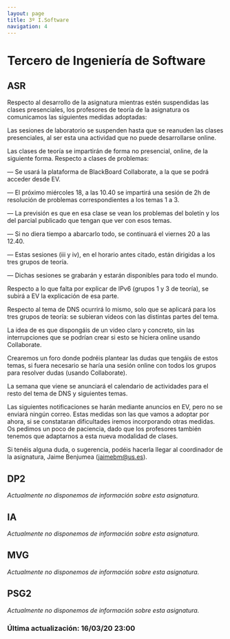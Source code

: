 ```yaml
---
layout: page
title: 3º I.Software
navigation: 4
---
```


# Tercero de Ingeniería de Software

## ASR

Respecto al desarrollo de la asignatura mientras estén suspendidas las clases presenciales, los profesores de teoría de la asignatura os comunicamos las siguientes medidas adoptadas:

Las sesiones de laboratorio se suspenden hasta que se reanuden las clases presenciales, al ser esta una actividad que no puede desarrollarse online.

Las clases de teoría se impartirán de forma no presencial, online, de la siguiente forma. Respecto a clases de problemas:

— Se usará la plataforma de BlackBoard Collaborate, a la que se podrá acceder desde EV.

— El próximo miércoles 18, a las 10.40 se impartirá una sesión de 2h de resolución de problemas correspondientes a los temas 1 a 3.

— La previsión es que en esa clase se vean los problemas del boletín y los del parcial publicado que tengan que ver con esos temas.

— Si no diera tiempo a abarcarlo todo, se continuará el viernes 20 a las 12.40.

— Estas sesiones (iii y iv), en el horario antes citado, están dirigidas a los tres grupos de teoría.

— Dichas sesiones se grabarán y estarán disponibles para todo el mundo.

Respecto a lo que falta por explicar de IPv6 (grupos 1 y 3 de teoría), se subirá a EV la explicación de esa parte.

Respecto al tema de DNS ocurrirá lo mismo, solo que se aplicará para los tres grupos de teoría: se subieran videos con las distintas partes del tema.

La idea de es que dispongáis de un video claro y concreto, sin las interrupciones que se podrían crear si esto se hiciera online usando Collaborate.

Crearemos un foro donde podréis plantear las dudas que tengáis de estos temas, si fuera necesario se haría una sesión online con todos los grupos para resolver dudas (usando Collaborate).

La semana que viene se anunciará el calendario de actividades para el resto del tema de DNS y siguientes temas.

Las siguientes notificaciones se harán mediante anuncios en EV, pero no se enviará ningún correo.
Estas medidas son las que vamos a adoptar por ahora, si se constataran dificultades iremos incorporando otras medidas. Os pedimos un poco de paciencia, dado que los profesores también tenemos que adaptarnos a esta nueva modalidad de clases.

Si tenéis alguna duda, o sugerencia, podéis hacerla llegar al coordinador de la asignatura, Jaime Benjumea (jaimebm@us.es).

 
## DP2
*Actualmente no disponemos de información sobre esta asignatura.*
## IA
*Actualmente no disponemos de información sobre esta asignatura.*
## MVG
*Actualmente no disponemos de información sobre esta asignatura.*
## PSG2
*Actualmente no disponemos de información sobre esta asignatura.*

### Última actualización: 16/03/20 23:00
